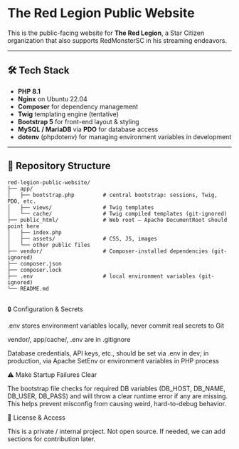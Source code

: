 # The Red Legion Public Website

This is the public-facing website for **The Red Legion**, a Star Citizen organization that also supports RedMonsterSC in his streaming endeavors.

---

## 🛠 Tech Stack

- **PHP 8.1**
- **Nginx** on Ubuntu 22.04  
- **Composer** for dependency management  
- **Twig** templating engine (tentative) 
- **Bootstrap 5** for front-end layout & styling  
- **MySQL / MariaDB** via **PDO** for database access  
- **dotenv** (phpdotenv) for managing environment variables in development

---

## 📁 Repository Structure

```text
red-legion-public-website/
├── app/
│   ├── bootstrap.php         # central bootstrap: sessions, Twig, PDO, etc.
│   ├── views/                # Twig templates
│   └── cache/                # Twig compiled templates (git-ignored)
├── public_html/              # Web root — Apache DocumentRoot should point here
│   ├── index.php
│   ├── assets/               # CSS, JS, images
│   └── other public files
├── vendor/                   # Composer-installed dependencies (git-ignored)
├── composer.json
├── composer.lock
├── .env                      # local environment variables (git-ignored)
└── README.md
```

##

🔒 Configuration & Secrets

.env stores environment variables locally, never commit real secrets to Git

vendor/, app/cache/, .env are in .gitignore

Database credentials, API keys, etc., should be set via .env in dev; in production, via Apache SetEnv or environment variables in PHP process

⚠️ Make Startup Failures Clear

The bootstrap file checks for required DB variables (DB_HOST, DB_NAME, DB_USER, DB_PASS) and will throw a clear runtime error if any are missing. This helps prevent misconfig from causing weird, hard-to-debug behavior.

📜 License & Access

This is a private / internal project. Not open source.
If needed, we can add sections for contribution later.
